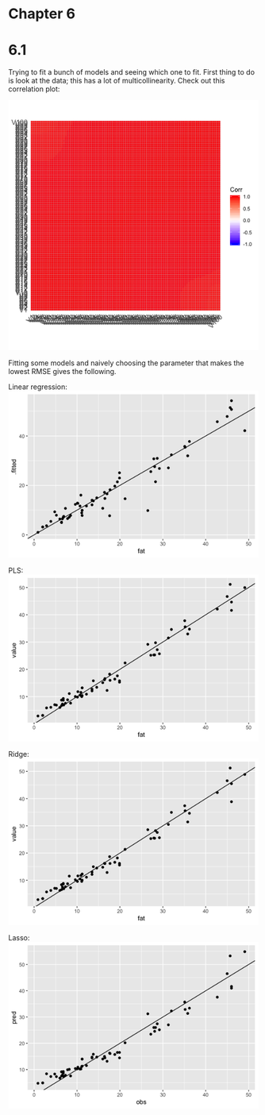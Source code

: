 # Chapter 6

# 6.1 

Trying to fit a bunch of models and seeing which one to fit. First thing to do is look at the data;
this has a lot of multicollinearity. Check out this correlation plot: 

![corr plot](tecator-corr.png)

Fitting some models and naively choosing the parameter that makes the lowest RMSE gives the following.

Linear regression: ![LM](lm_plot.png)

PLS: ![PLS](pls_plot.png)

Ridge: ![Ridge](ridge_plot.png)

Lasso: ![Lasso](lasso_plot.png)
